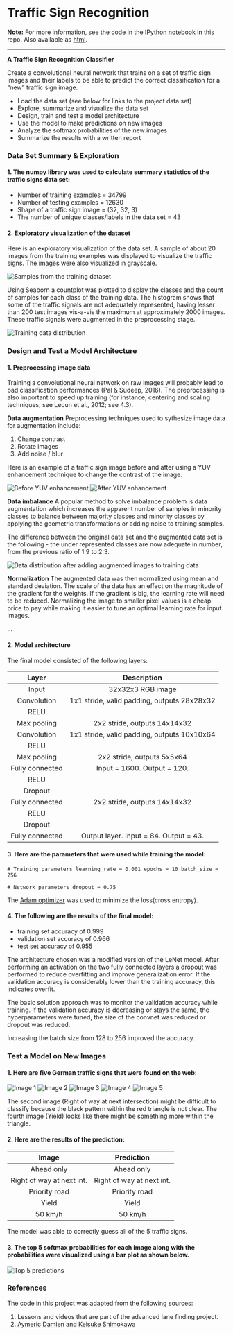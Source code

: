 # **Traffic Sign Recognition** 

**Note:** For more information, see the code in the [IPython notebook](https://github.com/Eldurkar/CarND_Traffic_Sign_Classifier_Project_P3/blob/master/Traffic_Sign_Classifier.ipynb) in this repo. Also available as [html](https://github.com/Eldurkar/CarND_Traffic_Sign_Classifier_Project_P3/blob/master/Traffic_Sign_Classifier.html).


---

**A Traffic Sign Recognition Classifier**

Create a convolutional neural network that trains on a set of traffic sign images and their labels to be able to predict the correct classification for a “new” traffic sign image.

* Load the data set (see below for links to the project data set)
* Explore, summarize and visualize the data set
* Design, train and test a model architecture
* Use the model to make predictions on new images
* Analyze the softmax probabilities of the new images
* Summarize the results with a written report

### Data Set Summary & Exploration

#### 1. The numpy library was used to calculate summary statistics of the traffic signs data set:
* Number of training examples = 34799
* Number of testing examples = 12630
* Shape of a traffic sign image = (32, 32, 3)
* The number of unique classes/labels in the data set = 43

#### 2. Exploratory visualization of the dataset

Here is an exploratory visualization of the data set. A sample of about 20 images from the training examples was displayed to visualize the traffic signs.  The images were also visualized in grayscale. 

![Samples from the training dataset](visualizations/TrainingDataSet.png) 

Using Seaborn a countplot was plotted to display the classes and the count of samples for each class of the training data.  The histogram shows that some of the traffic signals are not adequately represented, having lesser than 200 test images vis-a-vis the maximum at approximately 2000 images. These traffic signals were augmented in the preprocessing stage.

![Training data distribution](visualizations/TrainingData.png)

### Design and Test a Model Architecture

#### 1. Preprocessing image data

Training a convolutional neural network on raw images will probably lead to bad classification performances (Pal & Sudeep, 2016). The preprocessing is also important to speed up training (for instance, centering and scaling techniques, see Lecun et al., 2012; see 4.3).

**Data augmentation**
Preprocessing techniques used to sythesize image data for augmentation include:
1. Change contrast
2. Rotate images
3. Add noise / blur

Here is an example of a traffic sign image before and after using a YUV enhancement technique to change the contrast of the image.

![Before YUV enhancement](visualizations/Before_yuv.png)	![After YUV enhancement](visualizations/After_yuv.png)

**Data imbalance**
A popular method to solve imbalance problem is data augmentation which increases the apparent number of samples in minority classes to balance between majority classes and minority classes by applying the geometric transformations or adding noise to training samples.

The difference between the original data set and the augmented data set is the following - the under represented classes are now adequate in number, from the previous ratio of 1:9 to 2:3.

![Data distribution after adding augmented images to training data](visualizations/AugmentedTrainingData.png)

**Normalization**
The augmented data was then normalized using mean and standard deviation. The scale of the data has an effect on the magnitude of the gradient for the weights. If the gradient is big, the learning rate will need to be reduced. Normalizing the image to smaller pixel values is a cheap price to pay while making it easier to tune an optimal learning rate for input images.

 ... 


#### 2. Model architecture

The final model consisted of the following layers:

| Layer         		|     Description	        					| 
|:---------------------:|:---------------------------------------------:| 
| Input         		| 32x32x3 RGB image   							| 
| Convolution	     	| 1x1 stride, valid padding, outputs 28x28x32 	|
| RELU					|												|
| Max pooling	      	| 2x2 stride, outputs 14x14x32 					|
| Convolution		    | 1x1 stride, valid padding, outputs 10x10x64	|
| RELU					| 												|
| Max pooling			| 2x2 stride, outputs 5x5x64					|
| Fully connected		| Input = 1600. Output = 120.					|
| RELU					|												|
| Dropout				|												|
| Fully connected		| 2x2 stride, outputs 14x14x32 					|
| RELU					|												|
| Dropout				|												|
| Fully connected 		| Output layer. Input = 84. Output = 43.		|


#### 3. Here are the parameters that were used while training the model:
`# Training parameters
learning_rate = 0.001
epochs = 10
batch_size = 256`

`# Network parameters
dropout = 0.75`

The [Adam optimizer](https://www.tensorflow.org/api_docs/python/tf/keras/optimizers/Adam) was used to minimize the loss(cross entropy).

#### 4. The following are the results of the final model:

* training set accuracy of 0.999
* validation set accuracy of 0.966 
* test set accuracy of 0.955

The architecture chosen was a modified version of the LeNet model. After performing an activation on the two fully connected layers a dropout was performed to reduce overfitting and improve generalization error. If the validation accuracy is considerably lower than the training accuracy, this indicates overfit.

The basic solution approach was to monitor the validation accuracy while training. If the validation accuracy is decreasing or stays the same, the hyperparameters were tuned, the size of the convnet was reduced or dropout was reduced.

Increasing the batch size from 128 to 256 improved the accuracy.

### Test a Model on New Images

#### 1. Here are five German traffic signs that were found on the web:

![Image 1](visualizations/Ahead.png) ![Image 2](visualizations/RightofWayInt.png) ![Image 3](visualizations/PrioRoad.png) 
![Image 4](visualizations/Yield.png) ![Image 5](visualizations/50kmph.png)

The second image (Right of way at next intersection) might be difficult to classify because the black pattern within the red triangle is not clear.
The fourth image (Yield) looks like there might be something more within the triangle.

#### 2. Here are the results of the prediction:

| Image			        	|     Prediction	        		| 
|:-------------------------:|:---------------------------------:| 
| Ahead only      			| Ahead only   						| 
| Right of way at next int. | Right of way at next int.			|
| Priority road				| Priority road						|
| Yield						| Yield								|
| 50 km/h	      			| 50 km/h						 	|


The model was able to correctly guess all of the 5 traffic signs.

#### 3. The top 5 softmax probabilities for each image along with the probabilities were visualized using a bar plot as shown below.

![Top 5 predictions](visualizations/Top5Preds.png)

### References
The code in this project was adapted from the following sources:
1. Lessons and videos that are part of the advanced lane finding project. 
2. [Aymeric Damien](https://github.com/aymericdamien) and [Keisuke Shimokawa](https://github.com/KeisukeShimokawa)